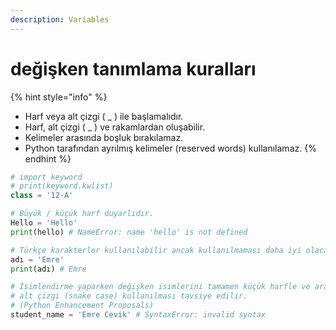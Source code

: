 ```yaml
---
description: Variables
---
```


# değişken tanımlama kuralları

{% hint style="info" %}
* Harf veya alt çizgi ( \_ ) ile başlamalıdır.
* Harf, alt çizgi ( \_ ) ve rakamlardan oluşabilir.
* Kelimeler arasında boşluk bırakılamaz.
* Python tarafından ayrılmış kelimeler (reserved words) kullanılamaz.
{% endhint %}

```python
# import keyword
# print(keyword.kwlist)
class = '12-A'

# Büyük / küçük harf duyarlıdır.
Hello = 'Hello'
print(hello) # NameError: name 'hello' is not defined

# Türkçe karakterler kullanılabilir ancak kullanılmaması daha iyi olacaktır
adı = 'Emre'
print(adı) # Emre

# İsimlendirme yaparken değişken isimlerini tamamen küçük harfle ve aralarında 
# alt çizgi (snake case) kullanılması tavsiye edilir. 
# (Python Enhancement Proposals)
student_name = 'Emre Cevik' # SyntaxError: invalid syntax
```
